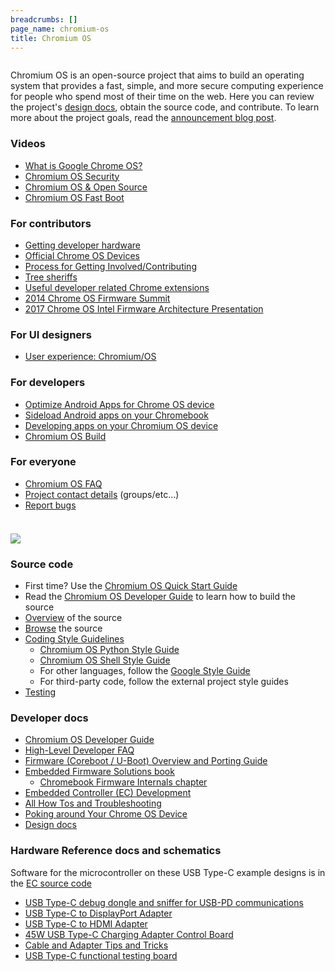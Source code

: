 ```yaml
---
breadcrumbs: []
page_name: chromium-os
title: Chromium OS
---
```


<div class="two-column-container">
<div class="column">

Chromium OS is an open-source project that aims to build an operating system
that provides a fast, simple, and more secure computing experience for people
who spend most of their time on the web. Here you can review the project's
[design docs](http://www.chromium.org/chromium-os/chromiumos-design-docs),
obtain the source code, and contribute. To learn more about the project goals,
read the [announcement blog
post](http://googleblog.blogspot.com/2009/11/releasing-chromium-os-open-source.html).

### Videos

*   [What is Google Chrome
            OS?](http://www.youtube.com/watch?v=0QRO3gKj3qw)
*   [Chromium OS Security](http://www.youtube.com/watch?v=A9WVmNfgjtQ)
*   [Chromium OS & Open
            Source](http://www.youtube.com/watch?v=KA5RQv9mBoY)
*   [Chromium OS Fast Boot](http://www.youtube.com/watch?v=mTFfl7AjNfI)

### For contributors

*   [Getting developer hardware](/chromium-os/getting-dev-hardware)
*   [Official Chrome OS
            Devices](/chromium-os/developer-information-for-chrome-os-devices)
*   [Process for Getting
            Involved/Contributing](https://chromium.googlesource.com/chromiumos/docs/+/HEAD/contributing.md)
*   [Tree
            sheriffs](http://www.chromium.org/developers/tree-sheriffs/sheriff-details-chromium-os)
*   [Useful developer related Chrome
            extensions](/developers/useful-extensions)
*   [2014 Chrome OS Firmware Summit](/chromium-os/2014-firmware-summit)
*   [2017 Chrome OS Intel Firmware Architecture
            Presentation](https://docs.google.com/a/chromium.org/viewer?a=v&pid=sites&srcid=Y2hyb21pdW0ub3JnfGRldnxneDo1NGY1YWViZDBkN2JjOTky)

### For UI designers

*   [User experience: Chromium/OS](/user-experience)

### For developers

*   [Optimize Android Apps for Chrome OS
            device](/chromium-os/android-apps)
*   [Sideload Android apps on your
            Chromebook](/chromium-os/sideload-android-apps-on-chromebook)
*   [Developing apps on your Chromium OS
            device](/chromium-os/developing-apps-on-your-chromium-os-device)
*   [Chromium OS Build](/chromium-os/build)

### For everyone

*   [Chromium OS FAQ](/chromium-os/chromium-os-faq)
*   [Project contact
            details](https://chromium.googlesource.com/chromiumos/docs/+/master/contact.md)
            (groups/etc...)
*   [Report
            bugs](https://chromium.googlesource.com/chromiumos/docs/+/master/reporting_bugs.md)

</div>
<div class="column">

### ![](/chromium-os/comp2_200x146.jpg)

### Source code

*   First time? Use the [Chromium OS Quick Start
            Guide](/chromium-os/quick-start-guide)
*   Read the [Chromium OS Developer
            Guide](https://chromium.googlesource.com/chromiumos/docs/+/master/developer_guide.md)
            to learn how to build the source
*   [Overview](/chromium-os/developer-guide/directory-structure) of the
            source
*   [Browse](https://chromium.googlesource.com/) the source
*   [Coding Style
            Guidelines](https://chromium.googlesource.com/chromiumos/docs/+/master/styleguide/)
    *   [Chromium OS Python Style
                Guide](https://chromium.googlesource.com/chromiumos/docs/+/master/styleguide/python.md)
    *   [Chromium OS Shell Style
                Guide](https://chromium.googlesource.com/chromiumos/docs/+/master/styleguide/shell.md)
    *   For other languages, follow the [Google Style
                Guide](https://github.com/google/styleguide/#google-style-guides)
    *   For third-party code, follow the external project style guides
*   [Testing](/chromium-os/testing)

### Developer docs

*   [Chromium OS Developer
            Guide](https://chromium.googlesource.com/chromiumos/docs/+/HEAD/developer_guide.md)
*   [High-Level Developer
            FAQ](/chromium-os/how-tos-and-troubleshooting/developer-faq)
*   [Firmware (Coreboot / U-Boot) Overview and Porting
            Guide](/chromium-os/firmware-porting-guide)
*   [Embedded Firmware Solutions
            book](https://link.springer.com/book/10.1007/978-1-4842-0070-4)
    *   [Chromebook Firmware Internals
                chapter](https://link.springer.com/chapter/10.1007/978-1-4842-0070-4_5)
*   [Embedded Controller (EC)
            Development](https://chromium.googlesource.com/chromiumos/platform/ec/+/HEAD/README.md)
*   [All How Tos and
            Troubleshooting](/chromium-os/how-tos-and-troubleshooting)
*   [Poking around Your Chrome OS
            Device](/chromium-os/poking-around-your-chrome-os-device)
*   [Design
            docs](http://www.chromium.org/chromium-os/chromiumos-design-docs)

### Hardware Reference docs and schematics

Software for the microcontroller on these USB Type-C example designs is in the
[EC source code](/chromium-os/ec-development)

*   [USB Type-C debug dongle and sniffer for USB-PD
            communications](/chromium-os/twinkie)
*   [USB Type-C to DisplayPort Adapter](/chromium-os/dingdong)
*   [USB Type-C to HDMI Adapter](/chromium-os/hoho)
*   [45W USB Type-C Charging Adapter Control
            Board](/chromium-os/minimuffin)
*   [Cable and Adapter Tips and
            Tricks](/chromium-os/cable-and-adapter-tips-and-tricks)
*   [USB Type-C functional testing board](/chromium-os/plankton)

</div>
</div>